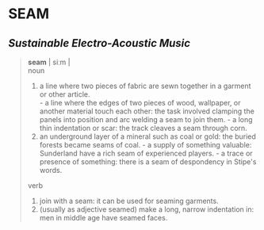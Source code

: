 # SEAM
## *Sustainable Electro-Acoustic Music*


> **seam** | siːm |    
noun    
> 1. a line where two pieces of fabric are sewn together in a garment or other article.    
    - a line where the edges of two pieces of wood, wallpaper, or another material touch each other: the task involved clamping the panels into position and arc welding a seam to join them.
    - a long thin indentation or scar: the track cleaves a seam through corn.
> 2. an underground layer of a mineral such as coal or gold: the buried forests became seams of coal.
    - a supply of something valuable: Sunderland have a rich seam of experienced players.
    - a trace or presence of something: there is a seam of despondency in Stipe's words.    
>
> verb
> 1. join with a seam: it can be used for seaming garments.
> 2. (usually as adjective seamed) make a long, narrow indentation in: men in middle age have seamed faces.
